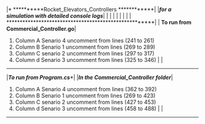 |* **********Rocket_Elevators_Controllers ************|
|*****for a simulation with detailed console logs*****|
|                                                     |
|                                                     |
|                                                     |
|                                                     |
******************************************************|
| ********To run from Commercial_Controller.go********|
1. Column A Senario 4 uncomment from lines (241 to 261)
2. Column B Senario 1 uncomment from lines (269 to 289)
3. Column C senario 2 uncomment from lines (297 to 317)
4. Column d Senario 3 uncomment from lines (325 to 346)
|                                                     |
*******************************************************
|***************To run from Program.cs****************|
|*********In the Commercial_Controller folder*********|
1. Column A Senario 4 uncomment from lines (362 to 392)
2. Column B Senario 1 uncomment from lines (269 to 423)
3. Column C senario 2 uncomment from lines (427 to 453)
4. Column d Senario 3 uncomment from lines (458 to 488)
|                                                     |
******************************************************* 